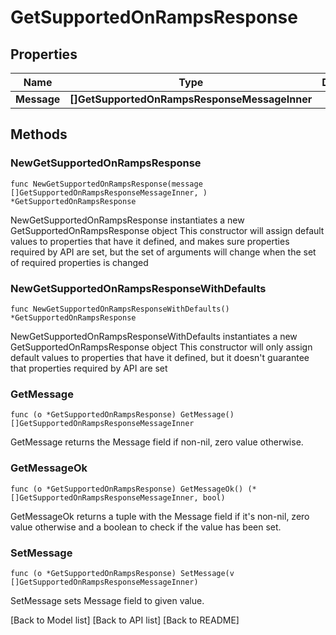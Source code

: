 # GetSupportedOnRampsResponse

## Properties

| Name        | Type                                           | Description | Notes |
| ----------- | ---------------------------------------------- | ----------- | ----- |
| **Message** | **\[]GetSupportedOnRampsResponseMessageInner** |             |       |

## Methods

### NewGetSupportedOnRampsResponse

`func NewGetSupportedOnRampsResponse(message []GetSupportedOnRampsResponseMessageInner, ) *GetSupportedOnRampsResponse`

NewGetSupportedOnRampsResponse instantiates a new GetSupportedOnRampsResponse object This constructor will assign default values to properties that have it defined, and makes sure properties required by API are set, but the set of arguments will change when the set of required properties is changed

### NewGetSupportedOnRampsResponseWithDefaults

`func NewGetSupportedOnRampsResponseWithDefaults() *GetSupportedOnRampsResponse`

NewGetSupportedOnRampsResponseWithDefaults instantiates a new GetSupportedOnRampsResponse object This constructor will only assign default values to properties that have it defined, but it doesn't guarantee that properties required by API are set

### GetMessage

`func (o *GetSupportedOnRampsResponse) GetMessage() []GetSupportedOnRampsResponseMessageInner`

GetMessage returns the Message field if non-nil, zero value otherwise.

### GetMessageOk

`func (o *GetSupportedOnRampsResponse) GetMessageOk() (*[]GetSupportedOnRampsResponseMessageInner, bool)`

GetMessageOk returns a tuple with the Message field if it's non-nil, zero value otherwise and a boolean to check if the value has been set.

### SetMessage

`func (o *GetSupportedOnRampsResponse) SetMessage(v []GetSupportedOnRampsResponseMessageInner)`

SetMessage sets Message field to given value.

\[Back to Model list] \[Back to API list] \[Back to README]
